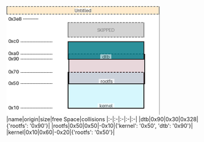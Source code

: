 ![memory map diagram](test_generate_doc_example_collisions_cropped.png)
|name|origin|size|free Space|collisions
|:-|:-|:-|:-|:-|
|<span style='color:(144, 104, 152, 78)'>dtb</span>|0x90|0x30|0x328|{'rootfs': '0x90'}|
|<span style='color:(251, 144, 53, 51)'>rootfs</span>|0x50|0x50|-0x10|{'kernel': '0x50', 'dtb': '0x90'}|
|<span style='color:(85, 170, 47, 186)'>kernel</span>|0x10|0x60|-0x20|{'rootfs': '0x50'}|
